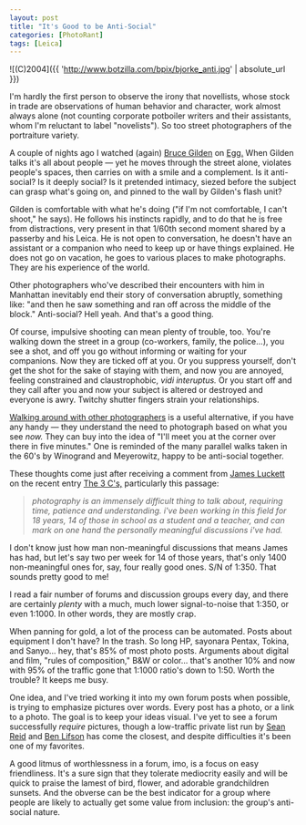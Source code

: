 ```yaml
---
layout: post
title: "It's Good to be Anti-Social"
categories: [PhotoRant]
tags: [Leica]
---
```



![(C)2004]({{ 'http://www.botzilla.com/bpix/bjorke_anti.jpg' | absolute_url }})


<p>I'm hardly the first person to observe the irony that novellists, whose stock in trade are observations of human behavior and character, work almost always alone (not counting corporate potboiler writers and their assistants, whom I'm reluctant to label "novelists"). So too street photographers of the portraiture variety.</p>

<p>A couple of nights ago I watched (again) <a href="http://www.magnumphotos.com/" target="_blank">Bruce Gilden</a> on <a href="http://www.pbs.org/wnet/egg/218/gilden/index.html" target="_blank">Egg.</a> When Gilden talks it's all about people &#151; yet he moves through the street alone, violates people's spaces, then carries on with a smile and a complement. Is it anti-social? Is it deeply social? Is it pretended intimacy, siezed before the subject can grasp what's going on, and pinned to the wall by Gilden's flash unit?</p>

<!--more-->
<p>Gilden is comfortable with what he's doing ("if I'm not comfortable, I can't shoot," he says). He follows his instincts rapidly, and to do that he is free from distractions, very present in that 1/60th second moment shared by a passerby and his Leica. He is not open to conversation, he doesn't have an assistant or a companion who need to keep up or have things explained. He does not go on vacation, he goes to various places to make photographs. They are his experience of the world.</p>

<p>Other photographers who've described their encounters with him in Manhattan inevitably end their story of conversation abruptly, something like: "and then he saw something and ran off across the middle of the block." Anti-social? Hell yeah. And that's a good thing.</p>

<p>Of course, impulsive shooting can mean plenty of trouble, too. You're walking down the street in a group (co-workers, family, the police...), you see a shot, and off you go without informing or waiting for your companions. Now they are ticked off at you. Or you suppress yourself, don't get the shot for the sake of staying with them, and now you are annoyed, feeling constrained and claustrophobic, <i>vidi interuptus.</i> Or you start off and they call after you and now your subject is altered or destroyed and everyone is awry. Twitchy shutter fingers strain your relationships.</p>

<p><a href="/photo/L2002/">Walking around with other photographers</a> is a useful alternative, if you have any handy &#151; they understand the need to photograph based on what you see <i>now.</i> They can buy into the idea of "I'll meet you at the corner over there in five minutes." One is reminded of the many parallel walks taken in the 60's by Winogrand and Meyerowitz, happy to be anti-social together.</p>

<p>These thoughts come just after receiving a comment from <a href="http://consumptive.org/" target="_blank">James Luckett</a> on the recent entry <a href="/blog/archives/000313.html">The 3 C's,</a> particularly this passage:</p>

<blockquote><p><i>photography is an immensely difficult thing to talk about, requiring time, patience and understanding. i've been working in this field for 18 years, 14 of those in school as a student and a teacher, and can mark on one hand the personally meaningful discussions i've had.</i></p></blockquote>

<p>I don't know just how man non-meaningful discussions that means James has had, but let's say two per week for 14 of those years, that's only 1400 non-meaningful ones for, say, four really good ones. S/N of 1:350. That sounds pretty good to me!</p>

<p>I read a fair number of forums and discussion groups every day, and there are certainly <i>plenty</i> with a much, much lower signal-to-noise that 1:350, or even 1:1000. In other words, they are mostly crap.</p>

<p>When panning for gold, a lot of the process can be automated. Posts about equipment I don't have? In the trash. So long HP, sayonara Pentax, Tokina, and Sanyo... hey, that's 85% of most photo posts. Arguments about digital and film, "rules of composition," B&amp;W or color... that's another 10% and now with 95% of the traffic gone that 1:1000 ratio's down to 1:50. Worth the trouble? It keeps me busy.</p>

<p>One idea, and I've tried working it into my own forum posts when possible, is trying to emphasize pictures over words. Every post has a photo, or a link to a photo. The goal is to keep your ideas visual. I've yet to see a forum successfully <i>require</i> pictures, though a low-traffic private list run by <a href="http://www.motorcycletours.com/northeastern/" target="_blank">Sean Reid</a> and <a href="http://www.benlifson.com/" target="_blank">Ben Lifson</a> has come the closest, and despite difficulties it's been one of my favorites.</p>

<p>A good litmus of worthlessness in a forum, imo, is a focus on easy friendliness. It's a sure sign that they tolerate mediocrity easily and will be quick to praise the lamest of bird, flower, and adorable grandchildren sunsets. And the obverse can be the best indicator for a group where people are likely to actually get some value from inclusion: the group's anti-social nature.</p>
